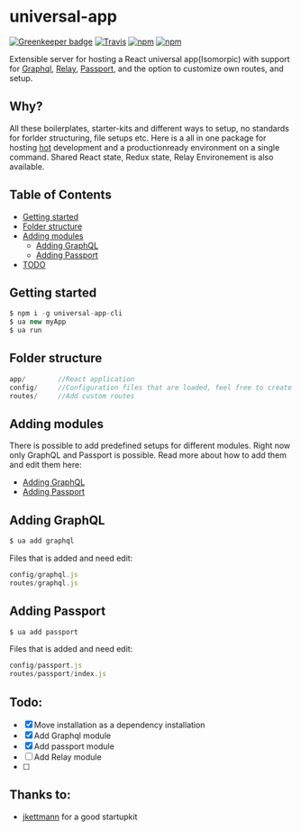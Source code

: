 # universal-app

[![Greenkeeper badge](https://badges.greenkeeper.io/stoffern/universal-app.svg)](https://greenkeeper.io/)
[![Travis](https://img.shields.io/travis/stoffern/universal-app.svg)](https://travis-ci.org/stoffern/universal-app)
[![npm](https://img.shields.io/npm/dt/universal-app.svg)](https://www.npmjs.com/package/universal-app)
[![npm](https://img.shields.io/npm/v/universal-app.svg)](https://www.npmjs.com/package/universal-app)

Extensible server for hosting a React universal app(Isomorpic) with support for [Graphql](https://github.com/facebook/graphql), [Relay](https://github.com/facebook/relay), [Passport](https://github.com/jaredhanson/passport), and the option to customize own routes, and setup.

## Why?
All these boilerplates, starter-kits and different ways to setup, no standards for forlder structuring, file setups etc.
Here is a all in one package for hosting [hot](https://github.com/glenjamin/webpack-hot-middleware) development and a productionready environment on a single command. Shared React state, Redux state, Relay Environement is also available.


## Table of Contents
- [Getting started](#getting-started)
- [Folder structure](#folder-structure)
- [Adding modules](#api)
  * [Adding GraphQL](#adding-graphQL)
  * [Adding Passport](#adding-passport)
- [TODO](#todo)


## Getting started
```js
$ npm i -g universal-app-cli
$ ua new myApp
$ ua run
```

## Folder structure
```js
app/        //React application
config/     //Configuration files that are loaded, feel free to create own.
routes/     //Add custom routes
```

## Adding modules
There is possible to add predefined setups for different modules.
Right now only GraphQL and Passport is possible. Read more about how to add them and edit them here:
- [Adding GraphQL](#adding-graphQL)
- [Adding Passport](#adding-passport)


## Adding GraphQL
```js
$ ua add graphql
```
Files that is added and need edit:
```js
config/graphql.js
routes/graphql.js
```

## Adding Passport
```js
$ ua add passport
```
Files that is added and need edit:
```js
config/passport.js
routes/passport/index.js
```

## Todo:
- [x] Move installation as a dependency installation
- [x] Add Graphql module
- [x] Add passport module
- [ ] Add Relay module
- [ ] 


## Thanks to:
- [jkettmann](https://github.com/jkettmann) for a good startupkit